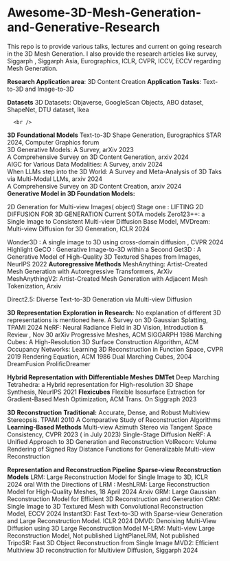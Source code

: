 # Awesome-3D-Mesh-Generation-and-Generative-Research
This repo is to provide various talks, lectures and current on going research in the 3D Mesh Generation. I also provide the research articles like survey, Siggarph , Siggarph Asia, Eurographics, ICLR, CVPR, ICCV, ECCV regarding Mesh Generation.


**Research Application area**: 3D Content Creation
**Application Tasks**: Text-to-3D and Image-to-3D
<br />

**Datasets**
      3D Datasets: Objaverse, GoogleScan Objects, ABO dataset, ShapeNet, DTU dataset, Ikea 

      <br />
**3D Foundational Models**
  Text-to-3D Shape Generation, Eurographics STAR 2024, Computer Graphics forum
<br />
  3D Generative Models: A Survey, arXiv 2023<br />
  A Comprehensive Survey on 3D Content Generation, arxiv 2024<br />
  AIGC for Various Data Modalities: A Survey, arxiv 2024<br />
  When LLMs step into the 3D World: A Survey and Meta-Analysis of 3D Taks via Multi-Modal LLMs, arxiv 2024<br />
  A Comprehensive Survey on 3D Content Creation, arxiv 2024
<br />
**Generative Model in 3D Foundation Models:** 

2D Generation for Multi-view Images( object)
  Stage one :  LIFTING 2D DIFFUSION FOR 3D GENERATION
  Current SOTA models
  Zero123++: a Single Image to Consistent Multi-view Diffusion Base Model, 
  MVDream: Multi-view Diffusion for 3D Generation, ICLR 2024


  Wonder3D : A single image to 3D using cross-domain diffusion , CVPR 2024 Highlight
  GeCO : Generative Image-to-3D within a Second
  Get3D : A Generative Model of High-Quality 3D Textured Shapes from Images, NeurIPS 2022
  **Autoregressive Methods**
  MeshAnything: Artist-Created Mesh Generation with Autoregressive Transformers, ArXiv
  MeshAnythingV2: Artist-Created Mesh Generation with Adjacent Mesh Tokenization, Arxiv


 Direct2.5: Diverse Text-to-3D Generation via Multi-view Diffusion


**3D Representation Exploration in Research:**
No explanation of different 3D representations is mentioned here.
  A Survey on 3D Gaussian Splatting, TPAMI 2024
  NeRF: Neural Radiance Field in 3D Vision, Introduction & Review , Nov 30 arXiv
  Progressive Meshes, ACM SIGGARPH 1986
  Marching Cubes: A High-Resolution 3D Surface Construction Algorithm, ACM 
  Occupancy Networks: Learning 3D Reconstruction in Function Space, CVPR 2019
  Rendering Equation, ACM 1986
  Dual Marching Cubes, 2004 
  DreamFusion
  ProlificDreamer

**Hybrid Representation with Differentiable Meshes**
  **DMTet** 
	Deep Marching Tetrahedra: a Hybrid representation for High-resolution 3D Shape Synthesis, NeurIPS 2021
 **Flexicubes**
	Flexible Isosurface Extraction for Gradient-Based Mesh Optimization, ACM Trans. On Siggraph 2023

**3D Reconstruction**
**Traditional:**
  Accurate, Dense, and  Robust Multiview Stereopsis. TPAMI 2010
  A Comparative Study of Reconstruction Algorithms 
**Learning-Based Methods**
  Multi-view Azimuth Stereo via Tangent Space Consistency, CVPR 2023 ( in July 2023)
  Single-Stage Diffusion NeRF: A Unified Approach to 3D Generation and Reconstruction
  VolRecon: Volume Rendering of Signed Ray Distance Functions for Generalizable Multi-view Reconstruction

**Representation and Reconstruction Pipeline**
  **Sparse-view Reconstruction Models**
      LRM: Large Reconstruction Model for Single Image to 3D, ICLR 2024 oral
      With the Directions of LRM : 
      MeshLRM: Large Reconstruction Model for High-Quality Meshes, 18 April 2024 Arxiv
      GRM: Large Gaussian Reconstruction Model for Efficient 3D Reconstruction and Generation 
      CRM: Single Image to 3D Textured Mesh with Convolutional Reconstruction Model, ECCV 2024
      Instant3D: Fast Text-to-3D with Sparse-view Generation and Large Reconstruction Model. ICLR 2024
      DMVD: Denoising Multi-View Diffusion using 3D Large Reconstruction Model
      M-LRM: Multi-view Large Reconstruction Model, Not published
      LightPlaneLRM, Not published
      TripoSR: Fast 3D Object Reconstruction from Single Image
      MVD2:  Efficient Multiview 3D reconstruction for Multiview Diffusion, Siggarph 2024



